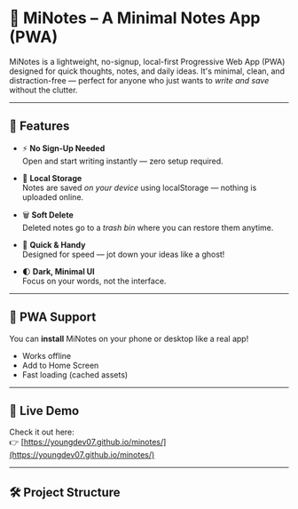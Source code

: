 # 📝 MiNotes – A Minimal Notes App (PWA)

MiNotes is a lightweight, no-signup, local-first Progressive Web App (PWA) designed for quick thoughts, notes, and daily ideas. It's minimal, clean, and distraction-free — perfect for anyone who just wants to *write and save* without the clutter.

---

## 🌟 Features

- ⚡ **No Sign-Up Needed**  
  Open and start writing instantly — zero setup required.

- 💾 **Local Storage**  
  Notes are saved *on your device* using localStorage — nothing is uploaded online.

- 🗑️ **Soft Delete**  
  Deleted notes go to a *trash bin* where you can restore them anytime.

- 👻 **Quick & Handy**  
  Designed for speed — jot down your ideas like a ghost!

- 🌓 **Dark, Minimal UI**  
  Focus on your words, not the interface.

---

## 📱 PWA Support

You can **install** MiNotes on your phone or desktop like a real app!

- Works offline
- Add to Home Screen
- Fast loading (cached assets)

---

## 🚀 Live Demo

Check it out here:  
👉 [https://youngdev07.github.io/minotes/](https://youngdev07.github.io/minotes/)


---

## 🛠️ Project Structure

